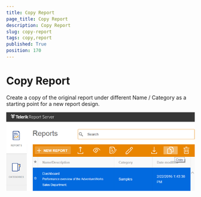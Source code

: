 ```yaml
---
title: Copy Report
page_title: Copy Report
description: Copy Report
slug: copy-report
tags: copy,report
published: True
position: 170
---
```


# Copy Report



Create a copy of the original report under different Name / Category as a starting point for a new report design.

![copy report](../../images/report-server-images/reports-management/copy-report.png)